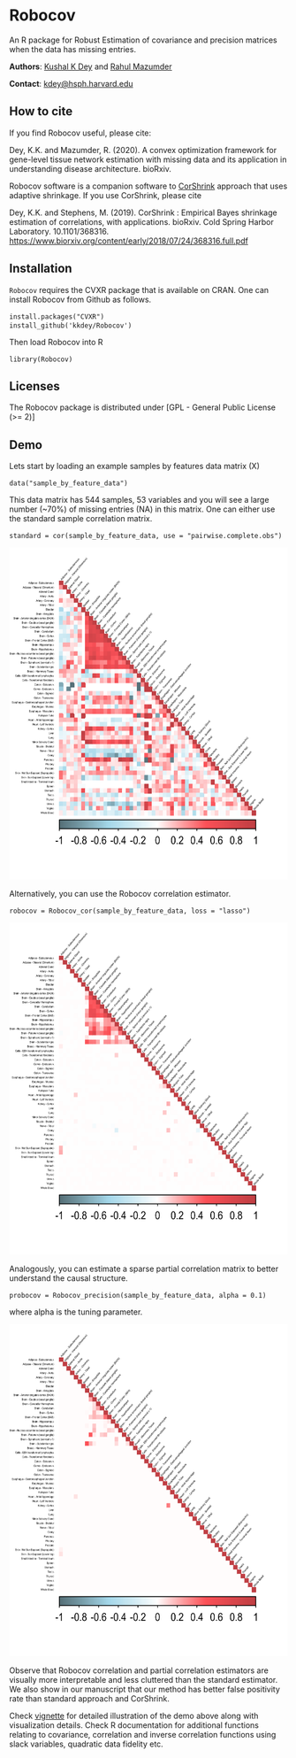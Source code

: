 # Robocov

An R package for Robust Estimation of covariance and precision matrices when the data has missing entries.

**Authors**: [Kushal K Dey](http://kkdey.github.io/) and [Rahul Mazumder](http://www.mit.edu/~rahulmaz/)

**Contact**: kdey@hsph.harvard.edu

## How to cite

If you find Robocov useful, please cite:

Dey, K.K. and Mazumder, R. (2020). A convex optimization framework for gene-level tissue network estimation 
with missing data and its application in understanding disease architecture. bioRxiv.

Robocov software is a companion software to [CorShrink](https://github.com/kkdey/CorShrink) approach that uses adaptive shrinkage. If you use CorShrink, please cite

Dey, K.K. and Stephens, M. (2019). CorShrink : Empirical Bayes shrinkage estimation of correlations, with applications.
bioRxiv. Cold Spring Harbor Laboratory. 10.1101/368316. https://www.biorxiv.org/content/early/2018/07/24/368316.full.pdf

## Installation

`Robocov` requires the CVXR package that is available on CRAN. One can install Robocov from Github as follows.

```
install.packages("CVXR")
install_github('kkdey/Robocov')
```

Then load Robocov into R

```
library(Robocov)
```

## Licenses

The Robocov package is distributed under [GPL - General Public License (>= 2)]

## Demo

Lets start by loading an example samples by features data matrix (X)

```
data("sample_by_feature_data")
```

This data matrix has 544 samples, 53 variables and you will see a large number (~70%) of missing entries (NA) in this matrix. One can either use the standard sample correlation matrix.

```
standard = cor(sample_by_feature_data, use = "pairwise.complete.obs")
```
<img src="vignettes/standard.png" width="600px" height="600px" />

Alternatively, you can use the Robocov correlation estimator.

```
robocov = Robocov_cor(sample_by_feature_data, loss = "lasso")
```

<img src="vignettes/robocov.png" width="600px" height="600px" />

Analogously, you can estimate a sparse partial correlation matrix to better understand the causal structure.

```
probocov = Robocov_precision(sample_by_feature_data, alpha = 0.1)
```
where alpha is the tuning parameter.

<img src="vignettes/probocov.png" width="600px" height="600px" />

Observe that Robocov correlation and partial correlation estimators are visually more interpretable and less cluttered than the standard estimator. We also show in our manuscript that our method has better false positivity rate than standard approach and CorShrink.


Check [vignette](vignettes/robocov_vignette.pdf) for detailed illustration of the demo above along with 
visualization details.
Check R documentation for additional functions relating to covariance, correlation and inverse correlation functions 
using slack variables, quadratic data fidelity etc.






